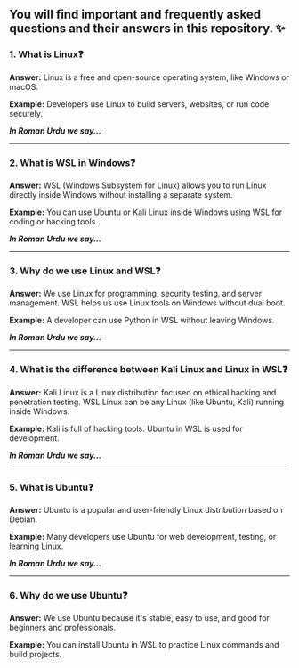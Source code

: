 ## You will find important and frequently asked questions and their answers in this repository. ✨


### 1. What is Linux❓

**Answer:**
Linux is a free and open-source operating system, like Windows or macOS.

**Example:**
Developers use Linux to build servers, websites, or run code securely.

***In Roman Urdu we say...***

---

### 2. What is WSL in Windows❓

**Answer:**
WSL (Windows Subsystem for Linux) allows you to run Linux directly inside Windows without installing a separate system.

**Example:**
You can use Ubuntu or Kali Linux inside Windows using WSL for coding or hacking tools.

***In Roman Urdu we say...***


---

### 3. Why do we use Linux and WSL❓

**Answer:**
We use Linux for programming, security testing, and server management.
WSL helps us use Linux tools on Windows without dual boot.

**Example:**
A developer can use Python in WSL without leaving Windows.

***In Roman Urdu we say...***

---

### 4. What is the difference between Kali Linux and Linux in WSL❓

**Answer:**
Kali Linux is a Linux distribution focused on ethical hacking and penetration testing.
WSL Linux can be any Linux (like Ubuntu, Kali) running inside Windows.

**Example:**
Kali is full of hacking tools. Ubuntu in WSL is used for development.

***In Roman Urdu we say...***

---

### 5. What is Ubuntu❓

**Answer:**
Ubuntu is a popular and user-friendly Linux distribution based on Debian.

**Example:**
Many developers use Ubuntu for web development, testing, or learning Linux.

***In Roman Urdu we say...***

---

### 6. Why do we use Ubuntu❓

**Answer:**
We use Ubuntu because it's stable, easy to use, and good for beginners and professionals.

**Example:**
You can install Ubuntu in WSL to practice Linux commands and build projects.
<!--
---

## 🔚 Summary Table (Quick View):

| Question                       | Simple Answer                              | Example                |
| ------------------------------ | ------------------------------------------ | ---------------------- |
| What is Linux?                 | An open-source OS                          | Used to run servers    |
| What is WSL?                   | Linux in Windows                           | Run Ubuntu in Windows  |
| Why use Linux/WSL?             | Dev, hacking, servers                      | Use Python in WSL      |
| Difference: Kali vs WSL Linux? | Kali = hacking; WSL = any Linux in Windows | Kali has hacking tools |
| What is Ubuntu?                | A Linux OS                                 | Used for coding        |
| Why use Ubuntu?                | Easy, stable                               | Good for practice      |

---
--!>
